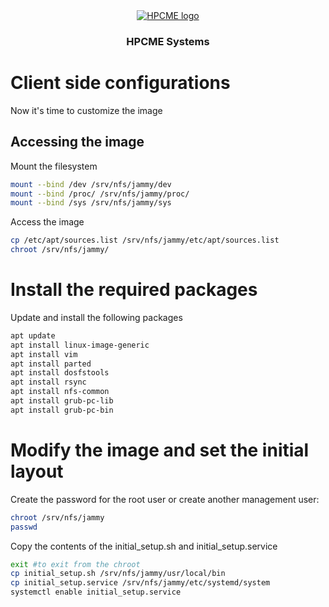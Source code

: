 <div align="center" style="text-align: center">
<a href="http://hpcme.com">
<img src="http://hpcme.com/wp-content/uploads/2021/10/cropped-Logo-HPCME-Systems-72x50.jpg" alt="HPCME logo"/>
</a>
<h3>HPCME Systems</h3>

</div>

# Client side configurations
Now it's time to customize the image
## Accessing the image
Mount the filesystem
```bash
mount --bind /dev /srv/nfs/jammy/dev
mount --bind /proc/ /srv/nfs/jammy/proc/
mount --bind /sys /srv/nfs/jammy/sys
```
Access the image
```bash
cp /etc/apt/sources.list /srv/nfs/jammy/etc/apt/sources.list
chroot /srv/nfs/jammy/
```
# Install the required packages
Update and install the following packages
```bash
apt update
apt install linux-image-generic
apt install vim
apt install parted
apt install dosfstools
apt install rsync
apt install nfs-common
apt install grub-pc-lib
apt install grub-pc-bin
```
# Modify the image and set the initial layout
Create the password for the root user or create another management user:
```bash
chroot /srv/nfs/jammy
passwd
```
Copy the contents of the initial_setup.sh and initial_setup.service
```bash
exit #to exit from the chroot
cp initial_setup.sh /srv/nfs/jammy/usr/local/bin
cp initial_setup.service /srv/nfs/jammy/etc/systemd/system
systemctl enable initial_setup.service
```

